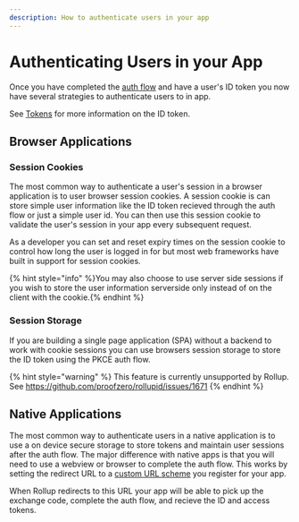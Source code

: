 ```yaml
---
description: How to authenticate users in your app
---
```


# Authenticating Users in your App

Once you have completed the [auth flow](../getting-started/auth-flow.md) and have a user's ID token you now have several strategies to authenticate users to in app.

See [Tokens](../advanced/token.md) for more information on the ID token.

## Browser Applications

### Session Cookies

The most common way to authenticate a user's session in a browser application is to user browser session cookies. A session cookie is can store simple user information like the ID token recieved through the auth flow or just a simple user id. You can then use this session cookie to validate the user's session in your app every subsequent request.

As a developer you can set and reset expiry times on the session cookie to control how long the user is logged in for but most web frameworks have built in support for session cookies.

{% hint style="info" %}You may also choose to use server side sessions if you wish to store the user information serverside only instead of on the client with the cookie.{% endhint %}

### Session Storage

If you are building a single page application (SPA) without a backend to work with cookie sessions you can use browsers session storage to store the ID token using the PKCE auth flow.

{% hint style="warning" %} This feature is currently unsupported by Rollup. See https://github.com/proofzero/rollupid/issues/1671 {% endhint %}

## Native Applications

The most common way to authenticate users in a native application is to use a on device secure storage to store tokens and maintain user sessions after the auth flow. The major difference with native apps is that you will need to use a webview or browser to complete the auth flow. This works by setting the redirect URL to a [custom URL scheme](https://www.oauth.com/oauth2-servers/oauth-native-apps/redirect-urls-for-native-apps/) you register for your app.

When Rollup redirects to this URL your app will be able to pick up the exchange code, complete the auth flow, and recieve the ID and access tokens.
